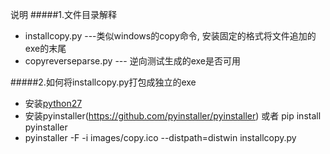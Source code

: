 说明
#####1.文件目录解释
+ installcopy.py ---类似windows的copy命令, 安装固定的格式将文件追加的exe的末尾
+ copyreverseparse.py --- 逆向测试生成的exe是否可用

#####2.如何将installcopy.py打包成独立的exe
+ 安装[python27](https://www.python.org/ftp/python/2.7/python-2.7.msi)
+ 安装pyinstaller(https://github.com/pyinstaller/pyinstaller) 或者 pip install pyinstaller 
+ pyinstaller -F -i images/copy.ico --distpath=distwin installcopy.py